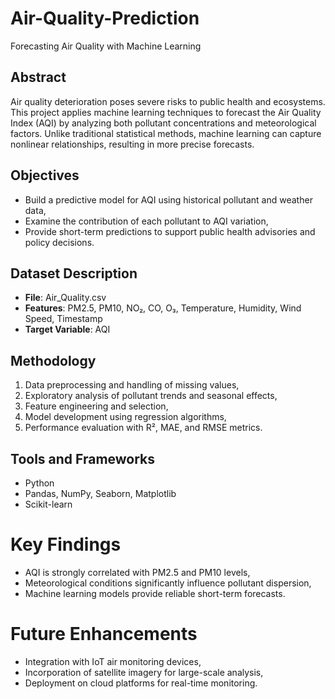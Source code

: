 # Air-Quality-Prediction
Forecasting Air Quality with Machine Learning

## Abstract
Air quality deterioration poses severe risks to public health and ecosystems. This project applies machine learning techniques to forecast the Air Quality Index (AQI) by analyzing both pollutant concentrations and meteorological factors. Unlike traditional statistical methods, machine learning can capture nonlinear relationships, resulting in more precise forecasts.

## Objectives
- Build a predictive model for AQI using historical pollutant and weather data,  
- Examine the contribution of each pollutant to AQI variation,  
- Provide short-term predictions to support public health advisories and policy decisions.  

## Dataset Description
- **File**: Air_Quality.csv  
- **Features**: PM2.5, PM10, NO₂, CO, O₃, Temperature, Humidity, Wind Speed, Timestamp  
- **Target Variable**: AQI  

## Methodology
1. Data preprocessing and handling of missing values,  
2. Exploratory analysis of pollutant trends and seasonal effects,  
3. Feature engineering and selection,  
4. Model development using regression algorithms,  
5. Performance evaluation with R², MAE, and RMSE metrics.  

## Tools and Frameworks
- Python  
- Pandas, NumPy, Seaborn, Matplotlib  
- Scikit-learn  

# Key Findings
- AQI is strongly correlated with PM2.5 and PM10 levels,  
- Meteorological conditions significantly influence pollutant dispersion,  
- Machine learning models provide reliable short-term forecasts.  

# Future Enhancements
- Integration with IoT air monitoring devices,  
- Incorporation of satellite imagery for large-scale analysis,  
- Deployment on cloud platforms for real-time monitoring.
